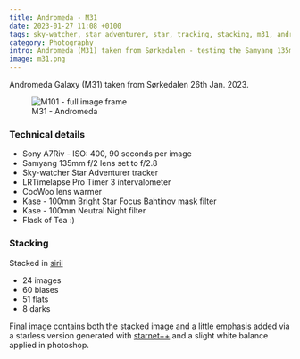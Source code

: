 ```yaml
---
title: Andromeda - M31
date: 2023-01-27 11:08 +0100
tags: sky-watcher, star adventurer, star, tracking, stacking, m31, andromeda galaxy, galaxy, samyang
category: Photography
intro: Andromeda (M31) taken from Sørkedalen - testing the Samyang 135mm f/2
image: m31.png
---
```


Andromeda Galaxy (M31) taken from Sørkedalen 26th Jan. 2023.

<figure class="figure w-100 text-center">
    <img class="figure-img img-fluid rounded" src="/images/posts/2023/01/m31.png" title="M31 - Andromeda" alt="M101 - full image frame"/>
    <figcaption class="figure-caption">M31 - Andromeda</figcaption>
</figure>

### Technical details

- Sony A7Riv - ISO: 400, 90 seconds per image
- Samyang 135mm f/2 lens set to f/2.8
- Sky-watcher Star Adventurer tracker
- LRTimelapse Pro Timer 3 intervalometer
- CooWoo lens warmer
- Kase - 100mm Bright Star Focus Bahtinov mask filter
- Kase - 100mm Neutral Night filter
- Flask of Tea :)

### Stacking

Stacked in [siril](https://siril.org/)

- 24 images
- 60 biases
- 51 flats
- 8 darks

Final image contains both the stacked image and a little emphasis added via a starless version generated with [starnet++](https://www.starnetastro.com/) and a slight white balance applied in photoshop.
